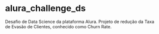 # alura_challenge_ds
Desafio de Data Science da plataforma Alura. Projeto de redução da Taxa de Evasão de Clientes, conhecido como Churn Rate.
